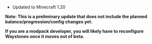- Updated to Minecraft 1.20

**Note: This is a preliminary update that does not include the planned balance/progression/config changes yet.**

**If you are a modpack developer, you will likely have to reconfigure Waystones once it moves out of beta.**